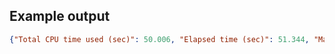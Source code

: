 

## Example output

```json
{"Total CPU time used (sec)": 50.006, "Elapsed time (sec)": 51.344, "Maximum memory used (kb)": 0.0, "Average memory used (kb)": 0.0, "User time (sec)": 48.302, "System time (sec)": 1.705}
```

